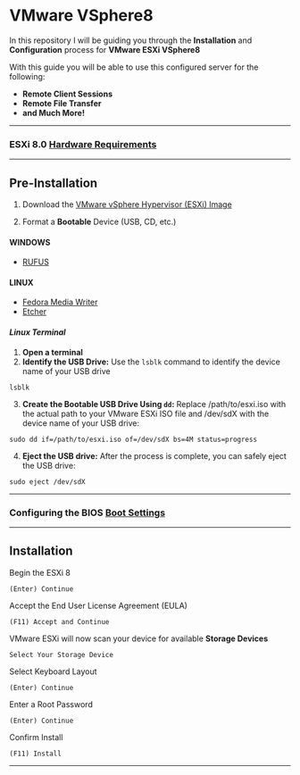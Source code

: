 # VMware VSphere8

In this repository I will be guiding you through the **Installation** and **Configuration** process for **VMware ESXi VSphere8**

With this guide you will be able to use this configured server for the following:

- **Remote Client Sessions**
- **Remote File Transfer**
- **and Much More!**
***
### ESXi 8.0 [Hardware Requirements](https://docs.vmware.com/en/VMware-vSphere/8.0/vsphere-esxi-installation/GUID-DEB8086A-306B-4239-BF76-E354679202FC.html)

***
## Pre-Installation

1. Download the [VMware vSphere Hypervisor (ESXi) Image](https://customerconnect.vmware.com/evalcenter?p=vsphere-eval-8)

2. Format a **Bootable** Device (USB, CD, etc.)
   
#### WINDOWS

   - [RUFUS](https://rufus.ie/en/)
  

#### LINUX

   - [Fedora Media Writer](https://developers.redhat.com/blog/2016/04/26/fedora-media-writer-the-fastest-way-to-create-live-usb-boot-media)
   - [Etcher](https://etcher.balena.io/)

#### _Linux Terminal_
   1. **Open a terminal**
   2. **Identify the USB Drive:** Use the `lsblk` command to identify the device name of your USB drive
```
lsblk
```
   3. **Create the Bootable USB Drive Using `dd`:** Replace /path/to/esxi.iso with the actual path to your VMware ESXi ISO file and /dev/sdX with the device name of your USB drive:
```
sudo dd if=/path/to/esxi.iso of=/dev/sdX bs=4M status=progress
```
4. **Eject the USB drive:** After the process is complete, you can safely eject the USB drive:
```
sudo eject /dev/sdX
```
***
### Configuring the BIOS [Boot Settings](https://docs.vmware.com/en/VMware-vSphere/8.0/vsphere-esxi-installation/GUID-1298D6CC-B7B4-41EE-8F7E-98C58404F133.html)
***
## Installation
Begin the ESXi 8
```
(Enter) Continue
```
Accept the End User License Agreement (EULA)
```
(F11) Accept and Continue
```
VMware ESXi will now scan your device for available **Storage Devices**
```
Select Your Storage Device
```
Select Keyboard Layout
```
(Enter) Continue
```
Enter a Root Password
```
(Enter) Continue
```
Confirm Install
```
(F11) Install
```
***
